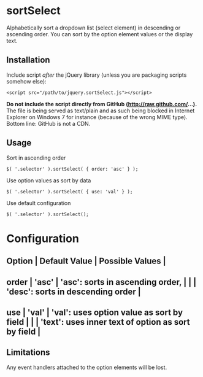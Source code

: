 sortSelect
==========

Alphabetically sort a dropdown list (select element) in descending or ascending order. You can sort by the option element values or the display text.

## Installation

Include script *after* the jQuery library (unless you are packaging scripts somehow else):

    <script src="/path/to/jquery.sortSelect.js"></script>

**Do not include the script directly from GitHub (http://raw.github.com/...).** The file is being served as text/plain and as such being blocked
in Internet Explorer on Windows 7 for instance (because of the wrong MIME type). Bottom line: GitHub is not a CDN.

## Usage

Sort in ascending order

	$( '.selector' ).sortSelect( { order: 'asc' } );
	
Use option values as sort by data

	$( '.selector' ).sortSelect( { use: 'val' } );
	
Use default configuration

	$( '.selector' ).sortSelect();

Configuration
=============

Option | Default Value | Possible Values |
------------------------------------------
order  | 'asc'         | 'asc': sorts in ascending order, |
       |               | 'desc': sorts in descending order  |
-------------------------------------------------------------
use    | 'val'         | 'val': uses option value as sort by field |
       |               | 'text': uses inner text of option as sort by field |
-----------------------------------------------------------------------------

## Limitations

Any event handlers attached to the option elements will be lost.
